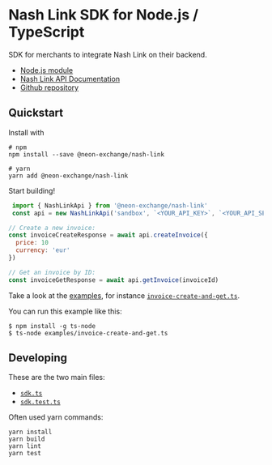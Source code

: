 # Nash Link SDK for Node.js / TypeScript

SDK for merchants to integrate Nash Link on their backend.

* [Node.js module](https://www.npmjs.com/package/@neon-exchange/nash-link)
* [Nash Link API Documentation](https://docs-link.nash.io/)
* [Github repository](https://github.com/nash-io/nashlink-plugins-and-sdks)

## Quickstart

Install with

    # npm
    npm install --save @neon-exchange/nash-link

    # yarn
    yarn add @neon-exchange/nash-link

Start building!

```javascript
 import { NashLinkApi } from '@neon-exchange/nash-link'
 const api = new NashLinkApi('sandbox', `<YOUR_API_KEY>`, `<YOUR_API_SECRET_KEY>`)

// Create a new invoice:
const invoiceCreateResponse = await api.createInvoice({
  price: 10
  currency: 'eur'
})

// Get an invoice by ID:
const invoiceGetResponse = await api.getInvoice(invoiceId)
```

Take a look at the [examples](https://github.com/nash-io/nashlink-plugins-and-sdks/tree/master/sdk-node-typescript/examples), for instance [`invoice-create-and-get.ts`](https://github.com/nash-io/nashlink-plugins-and-sdks/blob/master/sdk-node-typescript/examples/invoice-create-and-get.ts).

You can run this example like this:

```shell
$ npm install -g ts-node
$ ts-node examples/invoice-create-and-get.ts
```

## Developing

These are the two main files:

* [`sdk.ts`](https://github.com/nash-io/nashlink-plugins-and-sdks/blob/master/sdk-node-typescript/src/sdk.ts)
* [`sdk.test.ts`](https://github.com/nash-io/nashlink-plugins-and-sdks/blob/master/sdk-node-typescript/src/sdk.test.ts)

Often used yarn commands:

    yarn install
    yarn build
    yarn lint
    yarn test
